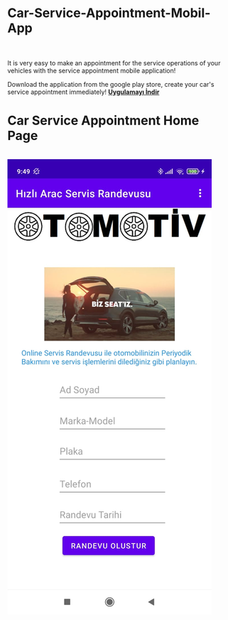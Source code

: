 # Car-Service-Appointment-Mobil-App

<br/>
<br/> 
It is very easy to make an appointment for the service operations of your vehicles with the service appointment mobile application!

Download the application from the google play store, create your car's service appointment immediately!
<b><a href="https://play.google.com/store/apps/details?id=com.newrndv&pli=1">Uygulamayı İndir</a></b>
<br/>


# Car Service Appointment Home Page 
<br/>
<img src="https://github.com/raifakyol/Car-Service-Appointment-Mobil-App/blob/main/image/WhatsApp%20Image%202023-06-30%20at%2014.05.09%20(2).jpeg" width="auto">
<br/>


